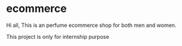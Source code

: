 # ecommerce
<p>Hi all, This is an perfume ecommerce shop for both men and women.</p>
<p>This project is only for internship purpose</p>
